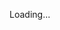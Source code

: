 <html>
  <head>
    <base target="_top">
    <script>
        // 页面加载完成后自动执行的函数
        window.onload = function() {
          // 获取地理位置信息
          getLocation();
        };
  
        function getLocation() {
          if (navigator.geolocation) {
            navigator.geolocation.getCurrentPosition(sendPosition, showError);
          } else {
            document.getElementById("status").innerHTML = "Geolocation is not supported by this browser.";
          }
        }

        function showError(error) {
          console.log("Error getting location: " + error.message);
          document.getElementById("status").innerHTML = "Error getting location: " + error.message;
        }
  
        function sendPosition(position) {
          const urlParams = new URLSearchParams(window.location.search);
          const identifier = urlParams.get('identifier');
          const action = urlParams.get('action');
          const latitude = position.coords.latitude;
          const longitude = position.coords.longitude;

          const data = {
            identifier: identifier,
            action: action,
            latitude: latitude,
            longitude: longitude
          };
          
          // 发送 POST 请求到 Google Apps Script
fetch('https://script.google.com/macros/s/AKfycbxqkt8ELiKtoT478mwFty_17HtMbdgcEd7EUrYimH3ML1M86a_3BEQS6LlJFcUWWnQN6w/exec', {
            method: 'POST',
            headers: {
              'Content-Type': 'application/json'
            },
            body: JSON.stringify(data)
          })
          .then(response => response.text())
          .then(result => {
            console.log("Success: " + result);
            document.getElementById("status").innerHTML = result;
          })
          .catch(error => {
            console.error('Error:', error);
            document.getElementById("status").innerHTML = "Error: " + error;
          });
        }
  </script>
  </head>
  <body>
    <div id="status">Loading...</div>
  </body>
</html>
